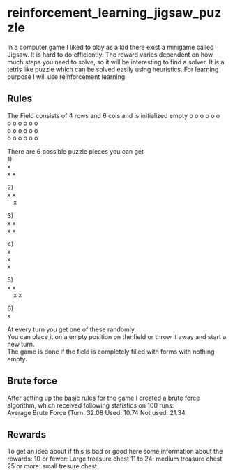 # reinforcement_learning_jigsaw_puzzle
In a computer game I liked to play as a kid there exist a minigame called Jigsaw. It is hard to do efficiently. The reward varies dependent on how much steps you need to solve, so it will be interesting to find a solver. It is a tetris like puzzle which can be solved easily using heuristics. For learning purpose I will use reinforcement learning

## Rules
The Field consists of 4 rows and 6 cols and is initialized empty
o o o o o o<br>
o o o o o o<br>
o o o o o o<br>
o o o o o o<br>

There are 6 possible puzzle pieces you can get<br>
1)<br>
x<br>
x x<br>

2)<br>
x x<br>
&ensp;&ensp;x<br>

3)<br>
x x<br>
x x<br>

4)<br>
x<br>
x<br>
x<br>

5)<br>
x x<br>
&ensp;&ensp;x x<br>

6)<br>
x<br>

At every turn you get one of these randomly.<br>
You can place it on a empty position on the field or throw it away and start a new turn.<br>
The game is done if the field is completely filled with forms with nothing empty.<br>


## Brute force
After setting up the basic rules for the game I created a brute force algorithm, which received following statistics on 100 runs:<br>
Average Brute Force (Turn: 32.08 Used: 10.74 Not used: 21.34

## Rewards
To get an idea about if this is bad or good here some information about the rewards:
10 or fewer: Large treasure chest
11 to 24: medium treasure chest
25 or more: small tresure chest